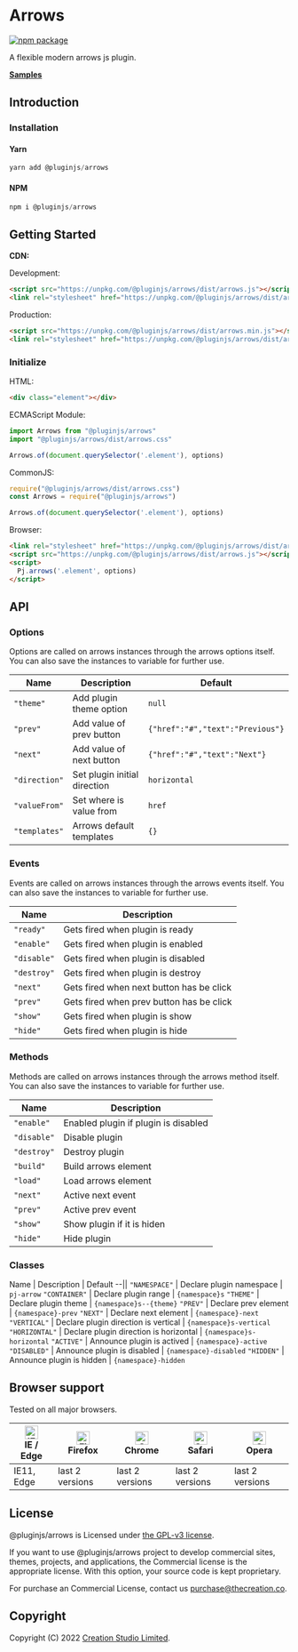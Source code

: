 # Arrows

[![npm package](https://img.shields.io/npm/v/@pluginjs/arrows.svg)](https://www.npmjs.com/package/@pluginjs/arrows)

A flexible modern arrows js plugin.

**[Samples](https://codesandbox.io/s/github/pluginjs/pluginjs/tree/master/modules/arrows/samples)**

## Introduction
### Installation

#### Yarn

```javascript
yarn add @pluginjs/arrows
```

#### NPM

```javascript
npm i @pluginjs/arrows
```

## Getting Started

**CDN:**

Development:

```html
<script src="https://unpkg.com/@pluginjs/arrows/dist/arrows.js"></script>
<link rel="stylesheet" href="https://unpkg.com/@pluginjs/arrows/dist/arrows.css">
```

Production:

```html
<script src="https://unpkg.com/@pluginjs/arrows/dist/arrows.min.js"></script>
<link rel="stylesheet" href="https://unpkg.com/@pluginjs/arrows/dist/arrows.min.css">
```

### Initialize

HTML:

```html
<div class="element"></div>
```

ECMAScript Module:

```javascript
import Arrows from "@pluginjs/arrows"
import "@pluginjs/arrows/dist/arrows.css"

Arrows.of(document.querySelector('.element'), options)
```

CommonJS:

```javascript
require("@pluginjs/arrows/dist/arrows.css")
const Arrows = require("@pluginjs/arrows")

Arrows.of(document.querySelector('.element'), options)
```

Browser:

```html
<link rel="stylesheet" href="https://unpkg.com/@pluginjs/arrows/dist/arrows.css">
<script src="https://unpkg.com/@pluginjs/arrows/dist/arrows.js"></script>
<script>
  Pj.arrows('.element', options)
</script>
```

## API

### Options

Options are called on arrows instances through the arrows options itself.
You can also save the instances to variable for further use.

Name | Description | Default
--|--|--
`"theme"` | Add plugin theme option | `null`
`"prev"` | Add value of prev button | `{"href":"#","text":"Previous"}`
`"next"` | Add value of next button | `{"href":"#","text":"Next"}`
`"direction"` | Set plugin initial direction | `horizontal`
`"valueFrom"` | Set where is value from | `href`
`"templates"` | Arrows default templates | `{}`

### Events

Events are called on arrows instances through the arrows events itself.
You can also save the instances to variable for further use.

Name | Description
--|--
`"ready"` | Gets fired when plugin is ready
`"enable"` | Gets fired when plugin is enabled
`"disable"` | Gets fired when plugin is disabled
`"destroy"` | Gets fired when plugin is destroy
`"next"` | Gets fired when next button has be click
`"prev"` | Gets fired when prev button has be click
`"show"` | Gets fired when plugin is show
`"hide"` | Gets fired when plugin is hide

### Methods

Methods are called on arrows instances through the arrows method itself.
You can also save the instances to variable for further use.

Name | Description
--|--
`"enable"` | Enabled plugin if plugin is disabled
`"disable"` | Disable plugin
`"destroy"` | Destroy plugin
`"build"` | Build arrows element
`"load"` | Load arrows element
`"next"` | Active next event
`"prev"` | Active prev event
`"show"` | Show plugin if it is hiden
`"hide"` | Hide plugin

### Classes

Name | Description | Default
--||
`"NAMESPACE"` | Declare plugin namespace | `pj-arrow`
`"CONTAINER"` | Declare plugin range | `{namespace}s`
`"THEME"` | Declare plugin theme | `{namespace}s--{theme}`
`"PREV"` | Declare prev element | `{namespace}-prev`
`"NEXT"` | Declare next element | `{namespace}-next`
`"VERTICAL"` | Declare plugin direction is vertical | `{namespace}s-vertical`
`"HORIZONTAL"` | Declare plugin direction is horizontal | `{namespace}s-horizontal`
`"ACTIVE"` | Announce plugin is actived | `{namespace}-active`
`"DISABLED"` | Announce plugin is disabled | `{namespace}-disabled`
`"HIDDEN"` | Announce plugin is hidden | `{namespace}-hidden`

## Browser support

Tested on all major browsers.

| [<img src="https://raw.githubusercontent.com/alrra/browser-logos/master/src/edge/edge_48x48.png" alt="IE / Edge" width="24px" height="24px" />](http://godban.github.io/browsers-support-badges/)</br>IE / Edge | [<img src="https://raw.githubusercontent.com/alrra/browser-logos/master/src/firefox/firefox_48x48.png" alt="Firefox" width="24px" height="24px" />](http://godban.github.io/browsers-support-badges/)</br>Firefox | [<img src="https://raw.githubusercontent.com/alrra/browser-logos/master/src/chrome/chrome_48x48.png" alt="Chrome" width="24px" height="24px" />](http://godban.github.io/browsers-support-badges/)</br>Chrome | [<img src="https://raw.githubusercontent.com/alrra/browser-logos/master/src/safari/safari_48x48.png" alt="Safari" width="24px" height="24px" />](http://godban.github.io/browsers-support-badges/)</br>Safari | [<img src="https://raw.githubusercontent.com/alrra/browser-logos/master/src/opera/opera_48x48.png" alt="Opera" width="24px" height="24px" />](http://godban.github.io/browsers-support-badges/)</br>Opera |
| --------- | --------- | --------- | --------- | --------- |
| IE11, Edge| last 2 versions| last 2 versions| last 2 versions| last 2 versions|

## License

@pluginjs/arrows is Licensed under [the GPL-v3 license](LICENSE).

If you want to use @pluginjs/arrows project to develop commercial sites, themes, projects, and applications, the Commercial license is the appropriate license. With this option, your source code is kept proprietary.

For purchase an Commercial License, contact us purchase@thecreation.co.

## Copyright

Copyright (C) 2022 [Creation Studio Limited](creationstudio.com).